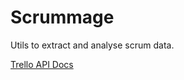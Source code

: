Scrummage
=========

Utils to extract and analyse scrum data.

[Trello API Docs](https://developer.atlassian.com/cloud/trello/guides/rest-api/api-introduction/)
